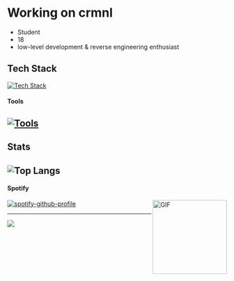 # Working on crmnl
- Student
- 18
- low-level development & reverse engineering enthusiast

## Tech Stack


[![Tech Stack](https://skillicons.dev/icons?i=c,cpp,lua)](https://skillicons.dev)


#### Tools
[![Tools](https://skillicons.dev/icons?i=vscode,visualstudio,unreal)](https://skillicons.dev)
---

## Stats

![Top Langs](https://github-readme-stats.vercel.app/api/top-langs/?username=Suzuka0x8&hide_progress=false&theme=radical)
---

#### Spotify


<img align="right" alt="GIF" height="170px" src="https://media.giphy.com/media/J5B1Y8QZnzXXbLQIBu/giphy.gif" />



[![spotify-github-profile](https://spotify-github-profile.kittinanx.com/api/view?uid=00gwq6d07saitnigmuuv9tq37&cover_image=true&theme=novatorem&show_offline=false&background_color=121212&interchange=true&bar_color=00ff40&bar_color_cover=true)](https://spotify-github-profile.kittinanx.com/api/view?uid=00gwq6d07saitnigmuuv9tq37&redirect=true)

---

<img src="https://imgur.com/aEV636R.png"/> 

